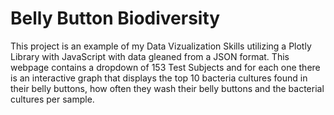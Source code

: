 # Belly Button Biodiversity

This project is an example of my Data Vizualization Skills 
utilizing a Plotly Library with JavaScript with data gleaned
from a JSON format. This webpage contains a dropdown of 153 
Test Subjects and for each one there is an interactive graph
that displays the top 10 bacteria cultures found in their
belly buttons, how often they wash their belly buttons and 
the bacterial cultures per sample. 
